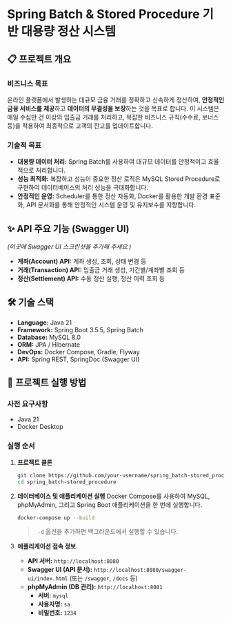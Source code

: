 # Spring Batch & Stored Procedure 기반 대용량 정산 시스템

## 📋 프로젝트 개요

### 비즈니스 목표

온라인 플랫폼에서 발생하는 대규모 금융 거래를 정확하고 신속하게 정산하여, **안정적인 금융 서비스를 제공**하고 **데이터의 무결성을 보장**하는 것을 목표로 합니다. 이 시스템은 매일 수십만 건 이상의 입출금 거래를 처리하고, 복잡한 비즈니스 규칙(수수료, 보너스 등)을 적용하여 최종적으로 고객의 잔고를 업데이트합니다.

### 기술적 목표

- **대용량 데이터 처리:** Spring Batch를 사용하여 대규모 데이터를 안정적이고 효율적으로 처리합니다.
- **성능 최적화:** 복잡하고 성능이 중요한 정산 로직은 MySQL Stored Procedure로 구현하여 데이터베이스의 처리 성능을 극대화합니다.
- **안정적인 운영:** Scheduler를 통한 정산 자동화, Docker를 활용한 개발 환경 표준화, API 문서화를 통해 안정적인 시스템 운영 및 유지보수를 지향합니다.

## ✨ API 주요 기능 (Swagger UI)

_(이곳에 Swagger UI 스크린샷을 추가해 주세요.)_

- **계좌(Account) API:** 계좌 생성, 조회, 상태 변경 등
- **거래(Transaction) API:** 입출금 거래 생성, 기간별/계좌별 조회 등
- **정산(Settlement) API:** 수동 정산 실행, 정산 이력 조회 등

## 🛠️ 기술 스택

- **Language:** Java 21
- **Framework:** Spring Boot 3.5.5, Spring Batch
- **Database:** MySQL 8.0
- **ORM:** JPA / Hibernate
- **DevOps:** Docker Compose, Gradle, Flyway
- **API:** Spring REST, SpringDoc (Swagger UI)

## 🚀 프로젝트 실행 방법

### 사전 요구사항

- Java 21
- Docker Desktop

### 실행 순서

1.  **프로젝트 클론**

    ```bash
    git clone https://github.com/your-username/spring_batch-stored_procedure.git
    cd spring_batch-stored_procedure
    ```

2.  **데이터베이스 및 애플리케이션 실행**
    Docker Compose를 사용하여 MySQL, phpMyAdmin, 그리고 Spring Boot 애플리케이션을 한 번에 실행합니다.

    ```bash
    docker-compose up --build
    ```

    > ` -d` 옵션을 추가하면 백그라운드에서 실행할 수 있습니다.

3.  **애플리케이션 접속 정보**
    - **API 서버:** `http://localhost:8080`
    - **Swagger UI (API 문서):** `http://localhost:8080/swagger-ui/index.html` (또는 `/swagger`, `/docs` 등)
    - **phpMyAdmin (DB 관리):** `http://localhost:8081`
      - **서버:** `mysql`
      - **사용자명:** `sa`
      - **비밀번호:** `1234`
